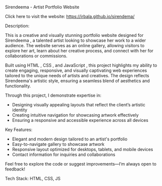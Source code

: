 Sirendeema - Artist Portfolio Website

Click here to visit the website: https://irbala.github.io/sirendema/

Description:

This is a creative and visually stunning portfolio website designed for Sirendeema , a talented artist looking to showcase her work to a wider audience. 
The website serves as an online gallery, allowing visitors to explore her art, learn about her creative process, and connect with her for collaborations or commissions.

Built using HTML , CSS , and JavaScript , this project highlights my ability to create engaging, responsive, and visually captivating web experiences tailored to the unique needs of artists and creatives. 
The design reflects Sirendeema's artistic style, ensuring a seamless blend of aesthetics and functionality.

Through this project, I demonstrate expertise in:

- Designing visually appealing layouts that reflect the client’s artistic identity
- Creating intuitive navigation for showcasing artwork effectively
- Ensuring a responsive and accessible experience across all devices

Key Features:

- Elegant and modern design tailored to an artist's portfolio
- Easy-to-navigate gallery to showcase artwork
- Responsive layout optimized for desktops, tablets, and mobile devices
- Contact information for inquiries and collaborations

Feel free to explore the code or suggest improvements—I’m always open to feedback!

Tech Stack: HTML, CSS, JS
